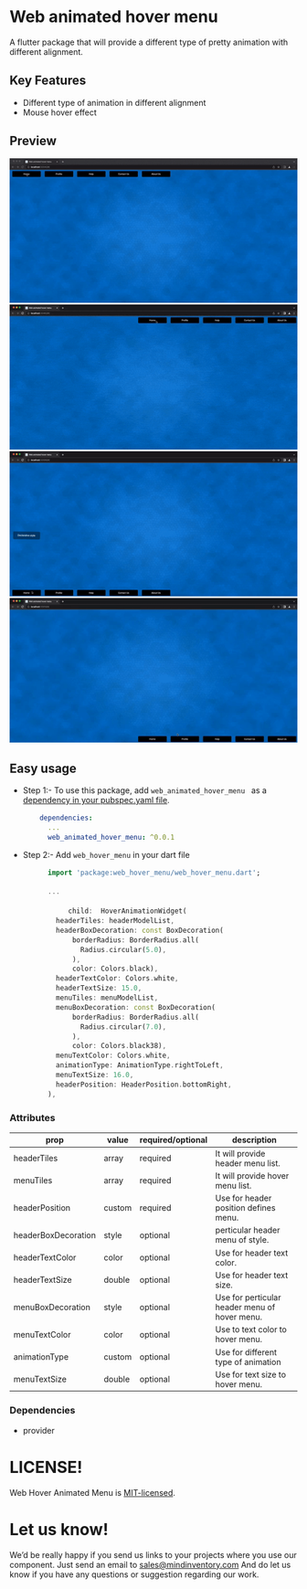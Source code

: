 # Web animated hover menu

A flutter package that will provide a different type of pretty animation with different alignment.

## Key Features

* Different type of animation in different alignment
* Mouse hover effect

## Preview

![gif](https://github.com/Mindinventory/web_animated_menu/blob/main/top_left_align.gif)
![gif](https://github.com/Mindinventory/web_animated_menu/blob/main/top_right_align.gif)
![gif](https://github.com/Mindinventory/web_animated_menu/blob/main/bottom_left_align.gif)  
![gif](https://github.com/Mindinventory/web_animated_menu/blob/main/bottom_right_align.gif)   

## Easy usage

* Step 1:- To use this package, add `web_animated_hover_menu ` as a [dependency in your pubspec.yaml file](https://flutter.io/platform-plugins/).

    ```yaml
        dependencies:
          ...
          web_animated_hover_menu: ^0.0.1
    ```

* Step 2:- Add `web_hover_menu` in your dart file

  ``` dart
        import 'package:web_hover_menu/web_hover_menu.dart';
  
        ...
        
             child:  HoverAnimationWidget(
          headerTiles: headerModelList,
          headerBoxDecoration: const BoxDecoration(
              borderRadius: BorderRadius.all(
                Radius.circular(5.0),
              ),
              color: Colors.black),
          headerTextColor: Colors.white,
          headerTextSize: 15.0,
          menuTiles: menuModelList,
          menuBoxDecoration: const BoxDecoration(
              borderRadius: BorderRadius.all(
                Radius.circular(7.0),
              ),
              color: Colors.black38),
          menuTextColor: Colors.white,
          animationType: AnimationType.rightToLeft,
          menuTextSize: 16.0,
          headerPosition: HeaderPosition.bottomRight,
        ),
  
  ```
    
### Attributes

| prop                       | value    | required/optional | description                                  |
| -------------------------- | -------- | ----------------- | ---------------------------------------------|
| headerTiles                | array    | required          | It will provide header menu list.            |
| menuTiles                  | array    | required          | It will provide hover menu list.             |
| headerPosition             | custom   | required          | Use for header position defines menu.        |
| headerBoxDecoration        | style    | optional          | perticular header menu of style.             |
| headerTextColor            | color    | optional          | Use for header text color.                   |
| headerTextSize             | double   | optional          | Use for header text size.                    |
| menuBoxDecoration          | style    | optional          | Use for perticular header menu of hover menu.|
| menuTextColor              | color    | optional          | Use to  text color to hover menu.            |
| animationType              | custom   | optional          | Use for different type of animation          |
| menuTextSize               | double   | optional          | Use for text size to hover menu.             |

### Dependencies

* provider

# LICENSE!

Web Hover Animated Menu is [MIT-licensed](/LICENSE).

# Let us know!

We’d be really happy if you send us links to your projects where you use our component. Just send an email to sales@mindinventory.com And do let us know if you have any questions or suggestion regarding our work.